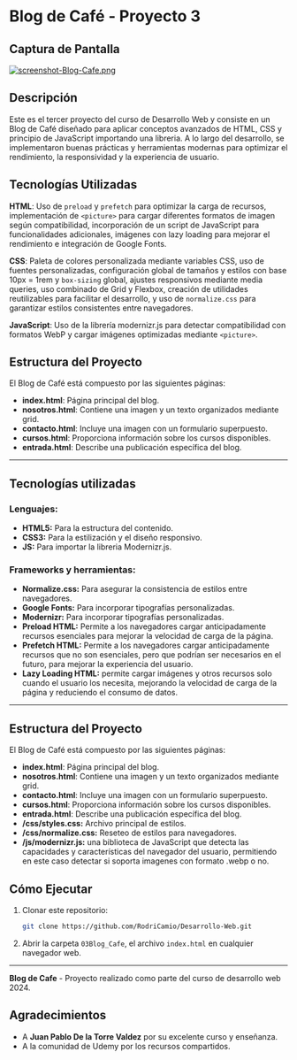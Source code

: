 # Blog de Café - Proyecto 3

## Captura de Pantalla
[![screenshot-Blog-Cafe.png](https://i.postimg.cc/k41xCTHP/screenshot-Blog-Cafe.png)](https://postimg.cc/R6t3QL9g)

## Descripción
Este es el tercer proyecto del curso de Desarrollo Web y consiste en un Blog de Café diseñado para aplicar conceptos avanzados de HTML, CSS y principio de JavaScript importando una libreria. A lo largo del desarrollo, se implementaron buenas prácticas y herramientas modernas para optimizar el rendimiento, la responsividad y la experiencia de usuario.  

## Tecnologías Utilizadas  

**HTML**: Uso de `preload` y `prefetch` para optimizar la carga de recursos, implementación de `<picture>` para cargar diferentes formatos de imagen según compatibilidad, incorporación de un script de JavaScript para funcionalidades adicionales, imágenes con lazy loading para mejorar el rendimiento e integración de Google Fonts.  

**CSS**: Paleta de colores personalizada mediante variables CSS, uso de fuentes personalizadas, configuración global de tamaños y estilos con base 10px = 1rem y `box-sizing` global, ajustes responsivos mediante media queries, uso combinado de Grid y Flexbox, creación de utilidades reutilizables para facilitar el desarrollo, y uso de `normalize.css` para garantizar estilos consistentes entre navegadores.  

**JavaScript**: Uso de la librería modernizr.js para detectar compatibilidad con formatos WebP y cargar imágenes optimizadas mediante `<picture>`.  

## Estructura del Proyecto  

El Blog de Café está compuesto por las siguientes páginas:  
- **index.html**: Página principal del blog.  
- **nosotros.html**: Contiene una imagen y un texto organizados mediante grid.  
- **contacto.html**: Incluye una imagen con un formulario superpuesto.  
- **cursos.html**: Proporciona información sobre los cursos disponibles.  
- **entrada.html**: Describe una publicación específica del blog.  

---

## Tecnologías utilizadas

### Lenguajes:
- **HTML5:** Para la estructura del contenido.
- **CSS3:** Para la estilización y el diseño responsivo.
- **JS:** Para importar la libreria Modernizr.js.

### Frameworks y herramientas:
- **Normalize.css:** Para asegurar la consistencia de estilos entre navegadores.
- **Google Fonts:** Para incorporar tipografías personalizadas.
- **Modernizr:** Para incorporar tipografías personalizadas.
- **Preload HTML:** Permite a los navegadores cargar anticipadamente recursos esenciales para mejorar la velocidad de carga de la página.
- **Prefetch HTML:** Permite a los navegadores cargar anticipadamente recursos que no son esenciales, pero que podrían ser necesarios en el futuro, para mejorar la experiencia del usuario.
- **Lazy Loading HTML:** permite cargar imágenes y otros recursos solo cuando el usuario los necesita, mejorando la velocidad de carga de la página y reduciendo el consumo de datos.

--- 

## Estructura del Proyecto  

El Blog de Café está compuesto por las siguientes páginas:  
- **index.html**: Página principal del blog.  
- **nosotros.html**: Contiene una imagen y un texto organizados mediante grid.  
- **contacto.html**: Incluye una imagen con un formulario superpuesto.  
- **cursos.html**: Proporciona información sobre los cursos disponibles.  
- **entrada.html**: Describe una publicación específica del blog.
- **/css/styles.css:** Archivo principal de estilos.
- **/css/normalize.css:** Reseteo de estilos para navegadores.
- **/js/modernizr.js:** una biblioteca de JavaScript que detecta las capacidades y características del navegador del usuario, permitiendo en este caso detectar si soporta imagenes con formato .webp o no. 

## Cómo Ejecutar
1. Clonar este repositorio:
   ```bash
   git clone https://github.com/RodriCamio/Desarrollo-Web.git
   ```
2. Abrir la carpeta `03Blog_Cafe`, el archivo `index.html` en cualquier navegador web.
---

**Blog de Cafe** - Proyecto realizado como parte del curso de desarrollo web 2024.

## Agradecimientos
- A **Juan Pablo De la Torre Valdez** por su excelente curso y enseñanza.
- A la comunidad de Udemy por los recursos compartidos.